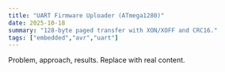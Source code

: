 ```yaml
---
title: "UART Firmware Uploader (ATmega1280)"
date: 2025-10-18
summary: "128-byte paged transfer with XON/XOFF and CRC16."
tags: ["embedded","avr","uart"]
---
```

Problem, approach, results. Replace with real content.
